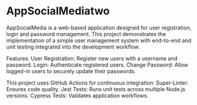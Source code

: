 # AppSocialMediatwo
AppSocialMedia is a web-based application designed for user registration, login and password management. This project demonstrates the implementation of a simple user management system with end-to-end and unit testing integrated into the development workflow.

Features:
User Registration: Register new users with a username and password.
Login: Authenticate registered users.
Change Password: Allow logged-in users to securely update their passwords.

This project uses GitHub Actions for continuous integration:
Super-Linter: Ensures code quality.
Jest Tests: Runs unit tests across multiple Node.js versions.
Cypress Tests: Validates application workflows.
